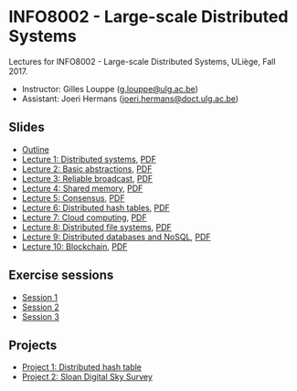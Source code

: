 # INFO8002 - Large-scale Distributed Systems

Lectures for INFO8002 - Large-scale Distributed Systems, ULiège, Fall 2017.

- Instructor: Gilles Louppe ([g.louppe@ulg.ac.be](mailto:g.louppe@ulg.ac.be))
- Assistant: Joeri Hermans ([joeri.hermans@doct.ulg.ac.be](mailto:joeri.hermans@doct.ulg.ac.be))

## Slides

- [Outline](https://glouppe.github.io/info8002-large-scale-database-systems/?p=outline.md)
- [Lecture 1: Distributed systems](https://glouppe.github.io/info8002-large-scale-database-systems/?p=lecture1.md), [PDF](https://raw.githubusercontent.com/glouppe/info8002-large-scale-database-systems/master/pdf/lec1.pdf)
- [Lecture 2: Basic abstractions](https://glouppe.github.io/info8002-large-scale-database-systems/?p=lecture2.md), [PDF](https://raw.githubusercontent.com/glouppe/info8002-large-scale-database-systems/master/pdf/lec2.pdf)
- [Lecture 3: Reliable broadcast](https://glouppe.github.io/info8002-large-scale-database-systems/?p=lecture3.md), [PDF](https://raw.githubusercontent.com/glouppe/info8002-large-scale-database-systems/master/pdf/lec3.pdf)
- [Lecture 4: Shared memory](https://glouppe.github.io/info8002-large-scale-database-systems/?p=lecture4.md), [PDF](https://raw.githubusercontent.com/glouppe/info8002-large-scale-database-systems/master/pdf/lec4.pdf)
- [Lecture 5: Consensus](https://glouppe.github.io/info8002-large-scale-database-systems/?p=lecture5.md), [PDF](https://raw.githubusercontent.com/glouppe/info8002-large-scale-database-systems/master/pdf/lec5.pdf)
- [Lecture 6: Distributed hash tables](https://glouppe.github.io/info8002-large-scale-database-systems/?p=lecture6.md), [PDF](https://raw.githubusercontent.com/glouppe/info8002-large-scale-database-systems/master/pdf/lec6.pdf)
- [Lecture 7: Cloud computing](https://glouppe.github.io/info8002-large-scale-database-systems/?p=lecture7.md), [PDF](https://raw.githubusercontent.com/glouppe/info8002-large-scale-database-systems/master/pdf/lec7.pdf)
- [Lecture 8: Distributed file systems](https://glouppe.github.io/info8002-large-scale-database-systems/?p=lecture8.md), [PDF](https://raw.githubusercontent.com/glouppe/info8002-large-scale-database-systems/master/pdf/lec8.pdf)
- [Lecture 9: Distributed databases and NoSQL](https://glouppe.github.io/info8002-large-scale-database-systems/?p=lecture9.md), [PDF](https://raw.githubusercontent.com/glouppe/info8002-large-scale-database-systems/master/pdf/lec9.pdf)
- [Lecture 10: Blockchain](https://glouppe.github.io/info8002-large-scale-database-systems/?p=lecture10.md), [PDF](https://raw.githubusercontent.com/glouppe/info8002-large-scale-database-systems/master/pdf/lec10.pdf)

## Exercise sessions

- [Session 1](https://glouppe.github.io/info8002-large-scale-database-systems/exercises/exercise_session_1.pdf)
- [Session 2](https://glouppe.github.io/info8002-large-scale-database-systems/exercises/exercise_session_2.pdf)
- [Session 3](https://glouppe.github.io/info8002-large-scale-database-systems/exercises/exercise_session_3.pdf)


## Projects

- [Project 1: Distributed hash table](https://glouppe.github.io/info8002-large-scale-database-systems/?p=projects/project_dht.md)
- [Project 2: Sloan Digital Sky Survey](https://github.com/glouppe/info8002-large-scale-database-systems/raw/master/projects/project_analysis.pdf)
